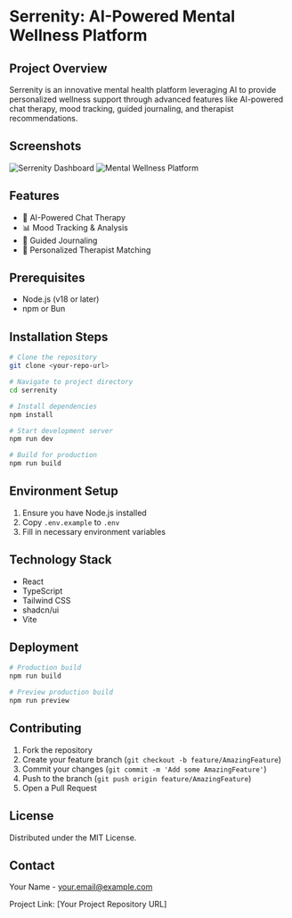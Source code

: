 
# Serrenity: AI-Powered Mental Wellness Platform

## Project Overview

Serrenity is an innovative mental health platform leveraging AI to provide personalized wellness support through advanced features like AI-powered chat therapy, mood tracking, guided journaling, and therapist recommendations.

## Screenshots

![Serrenity Dashboard](https://images.unsplash.com/photo-1581091226825-a6a2a5aee158 "Serrenity Web Interface")
![Mental Wellness Platform](https://images.unsplash.com/photo-1649972904349-6e44c42644a7 "AI Mental Health Tools")

## Features

- 🤖 AI-Powered Chat Therapy
- 📊 Mood Tracking & Analysis
- 📝 Guided Journaling
- 👥 Personalized Therapist Matching

## Prerequisites

- Node.js (v18 or later)
- npm or Bun

## Installation Steps

```bash
# Clone the repository
git clone <your-repo-url>

# Navigate to project directory
cd serrenity

# Install dependencies
npm install

# Start development server
npm run dev

# Build for production
npm run build
```

## Environment Setup

1. Ensure you have Node.js installed
2. Copy `.env.example` to `.env`
3. Fill in necessary environment variables

## Technology Stack

- React
- TypeScript
- Tailwind CSS
- shadcn/ui
- Vite

## Deployment

```bash
# Production build
npm run build

# Preview production build
npm run preview
```

## Contributing

1. Fork the repository
2. Create your feature branch (`git checkout -b feature/AmazingFeature`)
3. Commit your changes (`git commit -m 'Add some AmazingFeature'`)
4. Push to the branch (`git push origin feature/AmazingFeature`)
5. Open a Pull Request

## License

Distributed under the MIT License.

## Contact

Your Name - your.email@example.com

Project Link: [Your Project Repository URL]
